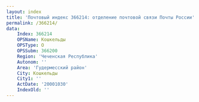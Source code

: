 ```yaml
---
layout: index
title: 'Почтовый индекс 366214: отделение почтовой связи Почты России'
permalink: /366214/
data:
    Index: 366214
    OPSName: Кошкельды
    OPSType: О
    OPSSubm: 366200
    Region: 'Чеченская Республика'
    Autonom: ''
    Area: 'Гудермесский район'
    City: Кошкельды
    City1: ''
    ActDate: '20001030'
    IndexOld: ''
---
```

